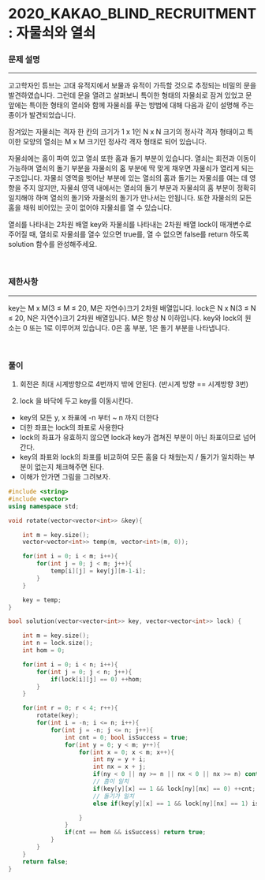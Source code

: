 2020_KAKAO_BLIND_RECRUITMENT : 자물쇠와 열쇠
===========
### 문제 설명
---
고고학자인 튜브는 고대 유적지에서 보물과 유적이 가득할 것으로 추정되는 비밀의 문을 발견하였습니다. 그런데 문을 열려고 살펴보니 특이한 형태의 자물쇠로 잠겨 있었고 문 앞에는 특이한 형태의 열쇠와 함께 자물쇠를 푸는 방법에 대해 다음과 같이 설명해 주는 종이가 발견되었습니다.

잠겨있는 자물쇠는 격자 한 칸의 크기가 1 x 1인 N x N 크기의 정사각 격자 형태이고 특이한 모양의 열쇠는 M x M 크기인 정사각 격자 형태로 되어 있습니다.

자물쇠에는 홈이 파여 있고 열쇠 또한 홈과 돌기 부분이 있습니다. 열쇠는 회전과 이동이 가능하며 열쇠의 돌기 부분을 자물쇠의 홈 부분에 딱 맞게 채우면 자물쇠가 열리게 되는 구조입니다. 자물쇠 영역을 벗어난 부분에 있는 열쇠의 홈과 돌기는 자물쇠를 여는 데 영향을 주지 않지만, 자물쇠 영역 내에서는 열쇠의 돌기 부분과 자물쇠의 홈 부분이 정확히 일치해야 하며 열쇠의 돌기와 자물쇠의 돌기가 만나서는 안됩니다. 또한 자물쇠의 모든 홈을 채워 비어있는 곳이 없어야 자물쇠를 열 수 있습니다.

열쇠를 나타내는 2차원 배열 key와 자물쇠를 나타내는 2차원 배열 lock이 매개변수로 주어질 때, 열쇠로 자물쇠를 열수 있으면 true를, 열 수 없으면 false를 return 하도록 solution 함수를 완성해주세요.

<br>

### 제한사항
---
key는 M x M(3 ≤ M ≤ 20, M은 자연수)크기 2차원 배열입니다.
lock은 N x N(3 ≤ N ≤ 20, N은 자연수)크기 2차원 배열입니다.
M은 항상 N 이하입니다.
key와 lock의 원소는 0 또는 1로 이루어져 있습니다.
0은 홈 부분, 1은 돌기 부분을 나타냅니다.

<br>

### 풀이

1. 회전은 최대 시계방향으로 4번까지 밖에 안된다. (반시계 방향 == 시계방향 3번)

2. lock 을 바닥에 두고 key를 이동시킨다.
  - key의 모든 y, x 좌표에 -n 부터 ~ n 까지 더한다
  - 더한 좌표는 lock의 좌표로 사용한다
  - lock의 좌표가 유효하지 않으면 lock과 key가 겹쳐진 부분이 아닌 좌표이므로 넘어간다.
  - key의 좌표와 lock의 좌표를 비교하여 모든 홈을 다 채웠는지 / 돌기가 일치하는 부분이 없는지 체크해주면 된다.
  - 이해가 안가면 그림을 그려보자.


```c++
#include <string>
#include <vector>
using namespace std;

void rotate(vector<vector<int>> &key){

    int m = key.size();
    vector<vector<int>> temp(m, vector<int>(m, 0));

    for(int i = 0; i < m; i++){
        for(int j = 0; j < m; j++){
            temp[i][j] = key[j][m-1-i];
        }
    }

    key = temp;
}

bool solution(vector<vector<int>> key, vector<vector<int>> lock) {

    int m = key.size();
    int n = lock.size();
    int hom = 0;

    for(int i = 0; i < n; i++){
        for(int j = 0; j < n; j++){
            if(lock[i][j] == 0) ++hom;
        }
    }

    for(int r = 0; r < 4; r++){
        rotate(key);
        for(int i = -n; i <= n; i++){
            for(int j = -n; j <= n; j++){
                int cnt = 0; bool isSuccess = true;
                for(int y = 0; y < m; y++){
                    for(int x = 0; x < m; x++){
                        int ny = y + i;
                        int nx = x + j;
                        if(ny < 0 || ny >= n || nx < 0 || nx >= n) continue;
                        // 흠이 일치
                        if(key[y][x] == 1 && lock[ny][nx] == 0) ++cnt;
                        // 돌기가 일치
                        else if(key[y][x] == 1 && lock[ny][nx] == 1) isSuccess = false;

                    }
                }
                if(cnt == hom && isSuccess) return true;
            }
        }
    }
    return false;
}
```
